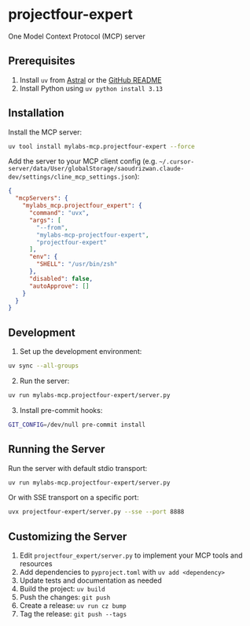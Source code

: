 # projectfour-expert

One Model Context Protocol (MCP) server

## Prerequisites

1. Install `uv` from [Astral](https://docs.astral.sh/uv/getting-started/installation/) or the [GitHub README](https://github.com/astral-sh/uv#installation)
2. Install Python using `uv python install 3.13`

## Installation

Install the MCP server:
```bash
uv tool install mylabs-mcp.projectfour-expert --force 
```

Add the server to your MCP client config (e.g. `~/.cursor-server/data/User/globalStorage/saoudrizwan.claude-dev/settings/cline_mcp_settings.json`):
```json
{
  "mcpServers": {
    "mylabs_mcp.projectfour_expert": {
      "command": "uvx",
      "args": [
        "--from",
        "mylabs-mcp-projectfour-expert",
        "projectfour-expert"
      ],
      "env": {
        "SHELL": "/usr/bin/zsh"
      },
      "disabled": false,
      "autoApprove": []
    }
  }
}
```

## Development

1. Set up the development environment:
```bash
uv sync --all-groups
```

2. Run the server:
```bash
uv run mylabs-mcp.projectfour-expert/server.py
```

3. Install pre-commit hooks:
```bash
GIT_CONFIG=/dev/null pre-commit install
```

## Running the Server

Run the server with default stdio transport:
```bash
uv run mylabs-mcp.projectfour-expert/server.py
```

Or with SSE transport on a specific port:
```bash
uvx projectfour-expert/server.py --sse --port 8888
```

## Customizing the Server

1. Edit `projectfour_expert/server.py` to implement your MCP tools and resources
2. Add dependencies to `pyproject.toml` with `uv add <dependency>`
3. Update tests and documentation as needed
4. Build the project: `uv build`
5. Push the changes: `git push`
6. Create a release: `uv run cz bump`
7. Tag the release: `git push --tags`
